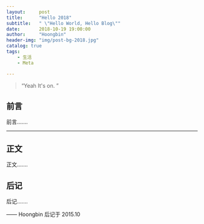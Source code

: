 ```yaml
---
layout:     post
title:      "Hello 2018"
subtitle:   " \"Hello World, Hello Blog\""
date:       2018-10-19 19:00:00
author:     "Hoongbin"
header-img: "img/post-bg-2018.jpg"
catalog: true
tags:
    - 生活
    - Meta

---
```


> “Yeah It's on. ”

## 前言

前言.......

---

## 正文

正文.......

## 后记

后记.......

—— Hoongbin 后记于 2015.10